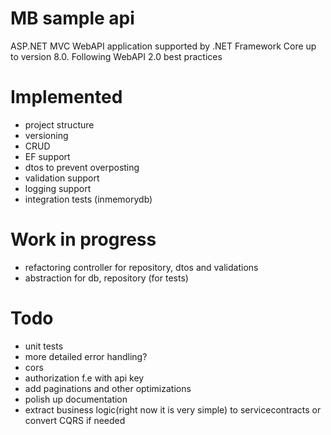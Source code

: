 # MB sample api
ASP.NET MVC WebAPI application supported by .NET Framework Core up to version
8.0. 
Following WebAPI 2.0 best practices

# Implemented



* project structure
* versioning
* CRUD
* EF support
* dtos to prevent overposting
* validation support
* logging support
* integration tests (inmemorydb)

# Work in progress
* refactoring controller for repository, dtos and validations
* abstraction for db, repository (for tests)

# Todo

* unit tests
* more detailed error handling?
* cors
* authorization f.e with api key
* add paginations and other optimizations
* polish up documentation
* extract business logic(right now it is very simple) to servicecontracts or convert CQRS if needed
